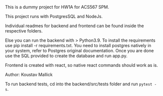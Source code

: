 This is a dummy project for HW1A for ACS567 SPM.

This project runs with PostgresSQL and NodeJs.

Individual readmes for backend and frontend can be found inside the respective folders.

Else you can run the backend with > Python3.9. To install the requirements use pip install -r requirements.txt. You need to install postgres natively in your system, refer to Postgres original documentation. Once you are done use the SQL provided to create the database and run app.py.

Frontend is created with react, so native react commands should work as is.

Author: Koustav Mallick

To run backend tests, cd into the backend/src/tests folder and run `pytest -s`.
